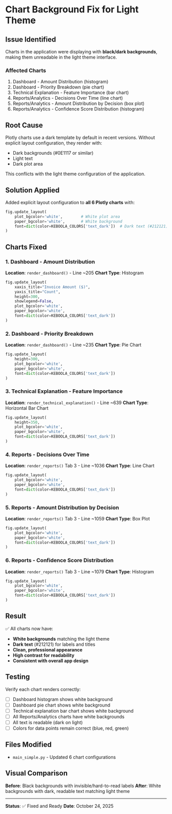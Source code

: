 # Chart Background Fix for Light Theme

## Issue Identified

Charts in the application were displaying with **black/dark backgrounds**, making them unreadable in the light theme interface.

### Affected Charts
1. Dashboard - Amount Distribution (histogram)
2. Dashboard - Priority Breakdown (pie chart)
3. Technical Explanation - Feature Importance (bar chart)
4. Reports/Analytics - Decisions Over Time (line chart)
5. Reports/Analytics - Amount Distribution by Decision (box plot)
6. Reports/Analytics - Confidence Score Distribution (histogram)

## Root Cause

Plotly charts use a dark template by default in recent versions. Without explicit layout configuration, they render with:
- Dark backgrounds (#0E1117 or similar)
- Light text
- Dark plot area

This conflicts with the light theme configuration of the application.

## Solution Applied

Added explicit layout configuration to **all 6 Plotly charts** with:

```python
fig.update_layout(
    plot_bgcolor='white',        # White plot area
    paper_bgcolor='white',       # White background
    font=dict(color=KEBOOLA_COLORS['text_dark'])  # Dark text (#212121)
)
```

## Charts Fixed

### 1. Dashboard - Amount Distribution
**Location**: `render_dashboard()` - Line ~205
**Chart Type**: Histogram
```python
fig.update_layout(
    xaxis_title="Invoice Amount ($)",
    yaxis_title="Count",
    height=300,
    showlegend=False,
    plot_bgcolor='white',
    paper_bgcolor='white',
    font=dict(color=KEBOOLA_COLORS['text_dark'])
)
```

### 2. Dashboard - Priority Breakdown  
**Location**: `render_dashboard()` - Line ~235
**Chart Type**: Pie Chart
```python
fig.update_layout(
    height=300,
    plot_bgcolor='white',
    paper_bgcolor='white',
    font=dict(color=KEBOOLA_COLORS['text_dark'])
)
```

### 3. Technical Explanation - Feature Importance
**Location**: `render_technical_explanation()` - Line ~639
**Chart Type**: Horizontal Bar Chart
```python
fig.update_layout(
    height=350,
    plot_bgcolor='white',
    paper_bgcolor='white',
    font=dict(color=KEBOOLA_COLORS['text_dark'])
)
```

### 4. Reports - Decisions Over Time
**Location**: `render_reports()` Tab 3 - Line ~1036
**Chart Type**: Line Chart
```python
fig.update_layout(
    plot_bgcolor='white',
    paper_bgcolor='white',
    font=dict(color=KEBOOLA_COLORS['text_dark'])
)
```

### 5. Reports - Amount Distribution by Decision
**Location**: `render_reports()` Tab 3 - Line ~1059
**Chart Type**: Box Plot
```python
fig.update_layout(
    plot_bgcolor='white',
    paper_bgcolor='white',
    font=dict(color=KEBOOLA_COLORS['text_dark'])
)
```

### 6. Reports - Confidence Score Distribution
**Location**: `render_reports()` Tab 3 - Line ~1079
**Chart Type**: Histogram
```python
fig.update_layout(
    plot_bgcolor='white',
    paper_bgcolor='white',
    font=dict(color=KEBOOLA_COLORS['text_dark'])
)
```

## Result

✅ All charts now have:
- **White backgrounds** matching the light theme
- **Dark text** (#212121) for labels and titles
- **Clean, professional appearance**
- **High contrast for readability**
- **Consistent with overall app design**

## Testing

Verify each chart renders correctly:
- [ ] Dashboard histogram shows white background
- [ ] Dashboard pie chart shows white background  
- [ ] Technical explanation bar chart shows white background
- [ ] All Reports/Analytics charts have white backgrounds
- [ ] All text is readable (dark on light)
- [ ] Colors for data points remain correct (blue, red, green)

## Files Modified

- `main_simple.py` - Updated 6 chart configurations

## Visual Comparison

**Before**: Black backgrounds with invisible/hard-to-read labels
**After**: White backgrounds with dark, readable text matching light theme

---

**Status**: ✅ Fixed and Ready
**Date**: October 24, 2025

